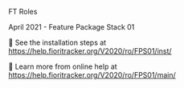 FT Roles

April 2021 - Feature Package Stack 01

🚛 See the installation steps at https://help.fioritracker.org/V2020/ro/FPS01/inst/

📘 Learn more from online help at https://help.fioritracker.org/V2020/ro/FPS01/main/
